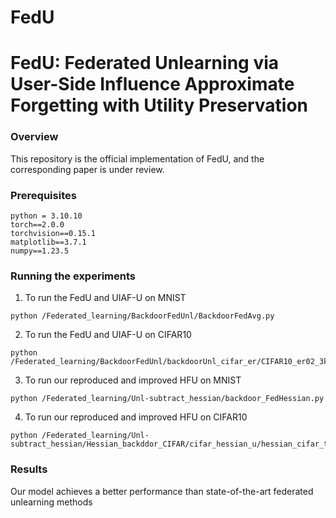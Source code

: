 # FedU

# FedU: Federated Unlearning via User-Side Influence Approximate Forgetting with Utility Preservation


### Overview
This repository is the official implementation of FedU, and the corresponding paper is under review.


### Prerequisites

```
python = 3.10.10
torch==2.0.0
torchvision==0.15.1
matplotlib==3.7.1
numpy==1.23.5
```

### Running the experiments

1. To run the FedU and UIAF-U on MNIST
```
python /Federated_learning/BackdoorFedUnl/BackdoorFedAvg.py
```

2. To run the FedU and UIAF-U on CIFAR10
```
python /Federated_learning/BackdoorFedUnl/backdoorUnl_cifar_er/CIFAR10_er02_3ke.py
```

3. To run our reproduced and improved HFU on MNIST
```
python /Federated_learning/Unl-subtract_hessian/backdoor_FedHessian.py
```

4. To run our reproduced and improved HFU on CIFAR10
```
python /Federated_learning/Unl-subtract_hessian/Hessian_backddor_CIFAR/cifar_hessian_u/hessian_cifar_temp.py
```
### Results
Our model achieves a better performance than state-of-the-art federated unlearning methods